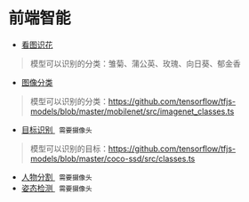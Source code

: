# 前端智能
- [看图识花 ](http://allan5.com/FE-AI/flower.html "看图识花")
> 模型可以识别的分类：雏菊、蒲公英、玫瑰、向日葵、郁金香
- [图像分类](http://allan5.com/FE-AI/mobilenet.html "图像分类") 
> 模型可以识别的分类：https://github.com/tensorflow/tfjs-models/blob/master/mobilenet/src/imagenet_classes.ts
- [目标识别 ](http://allan5.com/FE-AI/object_detection.html "目标识别")   ` 需要摄像头`
> 模型可以识别的目标：https://github.com/tensorflow/tfjs-models/blob/master/coco-ssd/src/classes.ts
- [人物分割 ](http://allan5.com/FE-AI/bodypix.html "人物分割") ` 需要摄像头`
- [姿态检测 ](http://allan5.com/FE-AI/posenet.html "姿态检测") ` 需要摄像头`